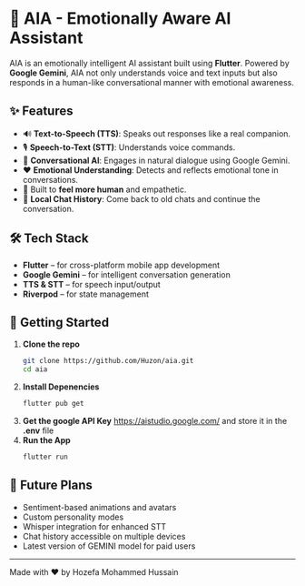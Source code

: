 # 🤖 AIA - Emotionally Aware AI Assistant

AIA is an emotionally intelligent AI assistant built using **Flutter**. Powered by **Google Gemini**, AIA not only understands voice and text inputs but also responds in a human-like conversational manner with emotional awareness.

## ✨ Features

- 🔊 **Text-to-Speech (TTS)**: Speaks out responses like a real companion.
- 🎙️ **Speech-to-Text (STT)**: Understands voice commands.
- 💬 **Conversational AI**: Engages in natural dialogue using Google Gemini.
- ❤️ **Emotional Understanding**: Detects and reflects emotional tone in conversations.
- 🧠 Built to **feel more human** and empathetic.
- 💬 **Local Chat History**: Come back to old chats and continue the conversation.

## 🛠️ Tech Stack

- **Flutter** – for cross-platform mobile app development
- **Google Gemini** – for intelligent conversation generation
- **TTS & STT** – for speech input/output
- **Riverpod** – for state management

## 🚀 Getting Started

1. **Clone the repo**  
   ```bash
   git clone https://github.com/Huzon/aia.git
   cd aia
2. **Install Depenencies**
    ```bash
    flutter pub get
4. **Get the google API Key** https://aistudio.google.com/ and store it in the **.env** file
3. **Run the App**
    ```bash
    flutter run

## 📌 Future Plans

- Sentiment-based animations and avatars
- Custom personality modes
- Whisper integration for enhanced STT 
- Chat history accessible on multiple devices
- Latest version of GEMINI model for paid users

---
Made with ❤️ by Hozefa Mohammed Hussain